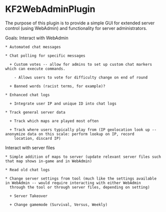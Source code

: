 # KF2WebAdminPlugin
The purpose of this plugin is to provide a simple GUI for extended server control (using WebAdmin) and functionality for server administrators.

Goals:
  Interact with WebAdmin
    
    * Automated chat messages
    
    * Chat polling for specific messages
    
      + Custom votes -- allow for admins to set up custom chat markers which can execute commands.
      
        - Allows users to vote for difficulty change on end of round
        
      + Banned words (racist terms, for example)?
      
    * Enhanced chat logs
    
      + Integrate user IP and unique ID into chat logs
      
    * Track general server data
    
      + Track which maps are played most often
      
      + Track where users typically play from (IP geolocation look up -- anonymize data on this scale: perform lookup on IP, record         
        location, discard IP)
        
  Interact with server files
  
    * Simple addition of maps to server (update relevant server files such that map shows in-game and in WebAdmin)
    
    * Read old chat logs
    
    * Change server settings from tool (much like the settings available in WebAdmin -- would require interacting with either WebAdmin  
      through the tool or through server files, depending on setting) 
      
      + Server Takeover
      
      + Change gamemode (Survival, Versus, Weekly)
